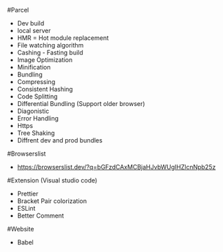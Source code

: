 #Parcel

- Dev build
- local server
- HMR = Hot module replacement
- File watching algorithm
- Cashing - Fasting build
- Image Optimization
- Minification
- Bundling
- Compressing
- Consistent Hashing
- Code Splitting
- Differential Bundling (Support older browser)
- Diagonistic
- Error Handling
- Https
- Tree Shaking
- Diffrent dev and prod bundles




#Browserslist

- https://browserslist.dev/?q=bGFzdCAxMCBjaHJvbWUgIHZlcnNpb25z


#Extension (Visual studio code)

- Prettier
- Bracket Pair colorization
- ESLint
- Better Comment

#Website

- Babel




